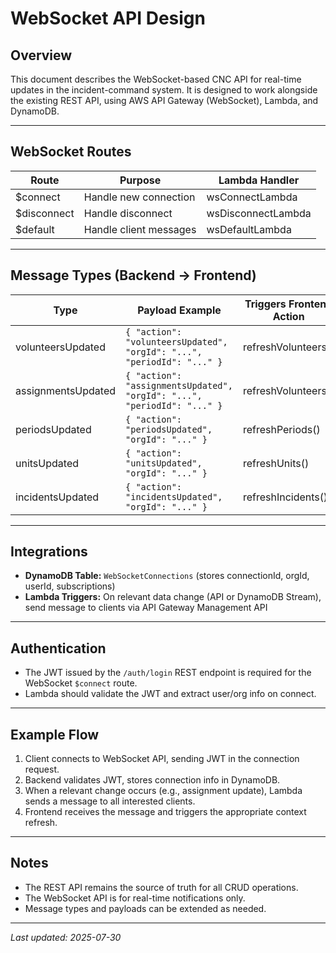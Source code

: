# WebSocket API Design

## Overview
This document describes the WebSocket-based CNC API for real-time updates in the incident-command system. It is designed to work alongside the existing REST API, using AWS API Gateway (WebSocket), Lambda, and DynamoDB.

---

## WebSocket Routes

| Route         | Purpose                | Lambda Handler         |
|---------------|------------------------|------------------------|
| $connect      | Handle new connection  | wsConnectLambda        |
| $disconnect   | Handle disconnect      | wsDisconnectLambda     |
| $default      | Handle client messages | wsDefaultLambda        |

---

## Message Types (Backend → Frontend)

| Type                | Payload Example                                      | Triggers Frontend Action         |
|---------------------|------------------------------------------------------|----------------------------------|
| volunteersUpdated   | `{ "action": "volunteersUpdated", "orgId": "...", "periodId": "..." }`     | refreshVolunteers()              |
| assignmentsUpdated  | `{ "action": "assignmentsUpdated", "orgId": "...", "periodId": "..." }`    | refreshVolunteers()             |
| periodsUpdated      | `{ "action": "periodsUpdated", "orgId": "..." }`                  | refreshPeriods()                 |
| unitsUpdated        | `{ "action": "unitsUpdated", "orgId": "..." }`                    | refreshUnits()                   |
| incidentsUpdated    | `{ "action": "incidentsUpdated", "orgId": "..." }`                | refreshIncidents()               |

---

## Integrations

- **DynamoDB Table:** `WebSocketConnections` (stores connectionId, orgId, userId, subscriptions)
- **Lambda Triggers:** On relevant data change (API or DynamoDB Stream), send message to clients via API Gateway Management API

---

## Authentication

- The JWT issued by the `/auth/login` REST endpoint is required for the WebSocket `$connect` route.
- Lambda should validate the JWT and extract user/org info on connect.

---

## Example Flow

1. Client connects to WebSocket API, sending JWT in the connection request.
2. Backend validates JWT, stores connection info in DynamoDB.
3. When a relevant change occurs (e.g., assignment update), Lambda sends a message to all interested clients.
4. Frontend receives the message and triggers the appropriate context refresh.

---

## Notes
- The REST API remains the source of truth for all CRUD operations.
- The WebSocket API is for real-time notifications only.
- Message types and payloads can be extended as needed.

---

_Last updated: 2025-07-30_
